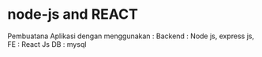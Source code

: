 # node-js and REACT
Pembuatana Aplikasi dengan menggunakan : 
Backend : Node js, express js, 
FE      : React Js
DB      : mysql
